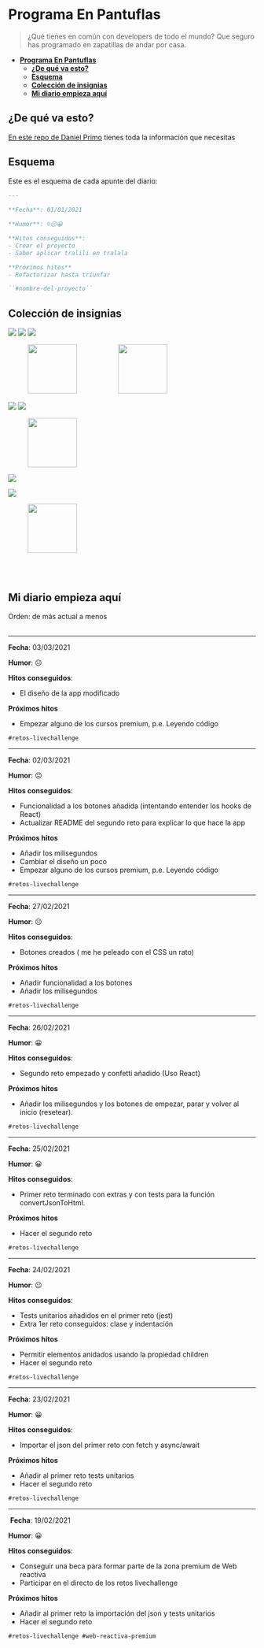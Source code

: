 # **Programa En Pantuflas**

> ¿Qué tienes en común con developers de todo el mundo? Que seguro has programado en zapatillas de andar por casa.



   * [<strong>Programa En Pantuflas</strong>](#programa-en-pantuflas)
      * [<strong>¿De qué va esto?</strong>](#de-qué-va-esto)
      * [<strong>Esquema</strong>](#esquema)
      * [<strong>Colección de insignias</strong>](#colección-de-insignias)
      * [<strong>Mi diario empieza aquí</strong>](#mi-diario-empieza-aquí)



## **¿De qué va esto?**

[En este repo de Daniel Primo](https://github.com/delineas/reto-programa-en-pantuflas) tienes toda la información que necesitas

## **Esquema**

Este es el esquema de cada apunte del diario:

```markdown
---
​
**Fecha**: 01/01/2021

**Humor**: ☹️😐😀

**Hitos conseguidos**:
- Crear el proyecto
- Saber aplicar tralili en tralala

**Próximos hitos**
- Refactorizar hasta triunfar

``#nombre-del-proyecto``
```

## **Colección de insignias**


![](https://img.shields.io/badge/Pantufla_1-1/1-orange?logo=data:image/png;base64,iVBORw0KGgoAAAANSUhEUgAAABgAAAALCAYAAAESMn1bAAAABGdBTUEAALGPC/xhBQAAAQxJREFUOBGtkzsOAVEUho1XoaHVUKqVFsAi0EhEPQtQK21Ar7YAtUZiAVQSQTQq0ZDxHe65Zm68gpN8Of953sm9mVgMC4KgJN5DrPFJOEnCmlYkkfc0TXugGl+0mnzVBq6g2Ied5HVvHr1xGyMxEyvYgtggUnQDGjowljw+oXV0Ba4f7fm+n9PCV55FI7DX8XIJjXFQOyDK7waGNHWhBVPYg1jv4aBUtIBMhbTNJynIC1sLx6F5ubVr3++3ZI8ygs09UJsjfPjtKfQQFtXM5gU+AQ0Th93E5NM695FnKAtHOENBhvB1WELLxBl0G2agFv2bnp1Gt3yZWPNZj5u/td9fXuryV9kndwf+EV8AiiIWaJvPWVAAAAAASUVORK5CYII=)
![](https://img.shields.io/badge/Pantufla_5-5/5-orange?logo=data:image/png;base64,iVBORw0KGgoAAAANSUhEUgAAABgAAAALCAYAAAESMn1bAAAABGdBTUEAALGPC/xhBQAAAQxJREFUOBGtkzsOAVEUho1XoaHVUKqVFsAi0EhEPQtQK21Ar7YAtUZiAVQSQTQq0ZDxHe65Zm68gpN8Of953sm9mVgMC4KgJN5DrPFJOEnCmlYkkfc0TXugGl+0mnzVBq6g2Ied5HVvHr1xGyMxEyvYgtggUnQDGjowljw+oXV0Ba4f7fm+n9PCV55FI7DX8XIJjXFQOyDK7waGNHWhBVPYg1jv4aBUtIBMhbTNJynIC1sLx6F5ubVr3++3ZI8ygs09UJsjfPjtKfQQFtXM5gU+AQ0Th93E5NM695FnKAtHOENBhvB1WELLxBl0G2agFv2bnp1Gt3yZWPNZj5u/td9fXuryV9kndwf+EV8AiiIWaJvPWVAAAAAASUVORK5CYII=)
![](https://img.shields.io/badge/Pantufla_15-8/15-orange?logo=data:image/png;base64,iVBORw0KGgoAAAANSUhEUgAAABgAAAALCAYAAAESMn1bAAAABGdBTUEAALGPC/xhBQAAAQxJREFUOBGtkzsOAVEUho1XoaHVUKqVFsAi0EhEPQtQK21Ar7YAtUZiAVQSQTQq0ZDxHe65Zm68gpN8Of953sm9mVgMC4KgJN5DrPFJOEnCmlYkkfc0TXugGl+0mnzVBq6g2Ied5HVvHr1xGyMxEyvYgtggUnQDGjowljw+oXV0Ba4f7fm+n9PCV55FI7DX8XIJjXFQOyDK7waGNHWhBVPYg1jv4aBUtIBMhbTNJynIC1sLx6F5ubVr3++3ZI8ygs09UJsjfPjtKfQQFtXM5gU+AQ0Th93E5NM695FnKAtHOENBhvB1WELLxBl0G2agFv2bnp1Gt3yZWPNZj5u/td9fXuryV9kndwf+EV8AiiIWaJvPWVAAAAAASUVORK5CYII=)

<figure style="display:inline;" class="image"><img src="https://raw.githubusercontent.com/delineas/reto-programa-en-pantuflas/main/badges/programaenpantuflas-pantufla1.png" height="100" width="100"></figure>
<figure style="display:inline;" class="image"><img src="https://raw.githubusercontent.com/delineas/reto-programa-en-pantuflas/main/badges/programaenpantuflas-pantufla5.png" height="100" width="100"></figure>

![](https://img.shields.io/badge/%F0%9F%98%80_Chancla_3-3/3-yellow) 
![](https://img.shields.io/badge/%F0%9F%98%80_Chancla_7-4/7-yellow)

<figure style="display:inline;" class="image"><img src="https://raw.githubusercontent.com/delineas/reto-programa-en-pantuflas/main/badges/programaenpantuflas-chanclahappy3.png" height="100" width="100"></figure>

![](https://img.shields.io/badge/%E2%98%B9%EF%B8%8F_Bota_3-1/3-blueviolet)

![](https://img.shields.io/badge/%F0%9F%87%B2%20Bot%C3%B3n%20Malandriner-1%2F1-brown)
<figure style="display:inline;" class="image"><img src="https://raw.githubusercontent.com/delineas/reto-programa-en-pantuflas/main/badges/badge-boton-malandriner.png" height="100" width="100"></figure>

<br></br>

## **Mi diario empieza aquí**
Orden: de más actual a menos
<br><br/>


---

**Fecha**: 03/03/2021

**Humor**: 😐

**Hitos conseguidos**:
- El diseño de la app modificado

**Próximos hitos**
- Empezar alguno de los cursos premium, p.e. Leyendo código

``#retos-livechallenge``

---

**Fecha**: 02/03/2021

**Humor**: ☹️

**Hitos conseguidos**:
- Funcionalidad a los botones añadida (intentando entender los hooks de React)
- Actualizar README del segundo reto para explicar lo que hace la app

**Próximos hitos**
- Añadir los milisegundos
- Cambiar el diseño un poco
- Empezar alguno de los cursos premium, p.e. Leyendo código

``#retos-livechallenge``

---

**Fecha**: 27/02/2021

**Humor**: 😐

**Hitos conseguidos**:
- Botones creados ( me he peleado con el CSS un rato)

**Próximos hitos**
- Añadir funcionalidad a los botones
- Añadir los milisegundos

``#retos-livechallenge``

---

**Fecha**: 26/02/2021

**Humor**: 😀

**Hitos conseguidos**:
- Segundo reto empezado y confetti añadido (Uso React)

**Próximos hitos**
- Añadir los milisegundos y los botones de empezar, parar y volver al inicio (resetear).

``#retos-livechallenge``

---

**Fecha**: 25/02/2021

**Humor**: 😀

**Hitos conseguidos**:
- Primer reto terminado con extras y con tests para la función convertJsonToHtml.

**Próximos hitos**
- Hacer el segundo reto

``#retos-livechallenge``

---

**Fecha**: 24/02/2021

**Humor**: 😐

**Hitos conseguidos**:
- Tests unitarios añadidos en el primer reto (jest)
- Extra 1er reto conseguidos: clase y indentación

**Próximos hitos**
- Permitir elementos anidados usando la propiedad children
- Hacer el segundo reto

``#retos-livechallenge``

---

**Fecha**: 23/02/2021

**Humor**: 😀

**Hitos conseguidos**:
- Importar el json del primer reto con fetch y async/await

**Próximos hitos**
- Añadir al primer reto tests unitarios
- Hacer el segundo reto

``#retos-livechallenge``

---
​
**Fecha**: 19/02/2021

**Humor**: 😀

**Hitos conseguidos**:
- Conseguir una beca para formar parte de la zona premium de Web reactiva
- Participar en el directo de los retos livechallenge

**Próximos hitos**
- Añadir al primer reto la importación del json y tests unitarios
- Hacer el segundo reto

``#retos-livechallenge #web-reactiva-premium``